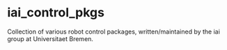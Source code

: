 iai_control_pkgs
================

Collection of various robot control packages, written/maintained by the iai group at Universitaet Bremen.
